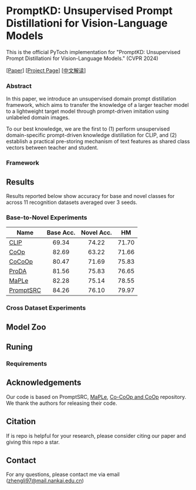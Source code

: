 # PromptKD: Unsupervised Prompt Distillationi for Vision-Language Models 

This is the official PyToch implementation for "PromptKD: Unsupervised Prompt Distillationi for Vision-Language Models." (CVPR 2024)

[[Paper]()] [[Project Page](https://zhengli97.github.io/PromptKD)] [[中文解读](https://zhengli97.github.io/PromptKD/chinese_interpertation.html)]

### Abstract

In this paper, we introduce an unsupervised domain prompt distillation framework, which aims to transfer the knowledge of a larger teacher model to a lightweight target model through prompt-driven imitation using unlabeled domain images. 

To our best knowledge, we are the first to (1) perform unsupervised domain-specific prompt-driven knowledge distillation for CLIP, and (2) establish a practical pre-storing mechanism of text features as shared class vectors between teacher and student.

### Framework


## Results
Results reported below show accuracy for base and novel classes for across 11 recognition datasets averaged over 3 seeds.

### Base-to-Novel Experiments

| Name                                       | Base Acc. | Novel Acc. |    HM     | 
|--------------------------------------------|:---------:|:----------:|:---------:|
| [CLIP](https://arxiv.org/abs/2103.00020) |   69.34   |   74.22    |   71.70   | 
| [CoOp](https://arxiv.org/abs/2109.01134) |   82.69   |   63.22    |   71.66   |
| [CoCoOp](https://arxiv.org/abs/2203.05557) |   80.47   |   71.69    |   75.83   |
| [ProDA](https://arxiv.org/abs/2205.03340) |   81.56   |   75.83    |   76.65   | 
| [MaPLe](https://arxiv.org/abs/2210.03117) |   82.28   | 75.14  | 78.55 |
| [PromptSRC](https://arxiv.org/abs/2307.06948) | 84.26 | 76.10 | 79.97 |

### Cross Dataset Experiments




## Model Zoo





## Runing

### Requirements








## Acknowledgements

Our code is based on PromptSRC, [MaPLe](https://github.com/muzairkhattak/multimodal-prompt-learning), [Co-CoOp and CoOp](https://github.com/KaiyangZhou/CoOp) repository. We thank the authors for releasing their code.

## Citation

If is repo is helpful for your research, please consider citing our paper and giving this repo a star.




## Contact

For any questions, please contact me via email (zhengli97@mail.nankai.edu.cn)